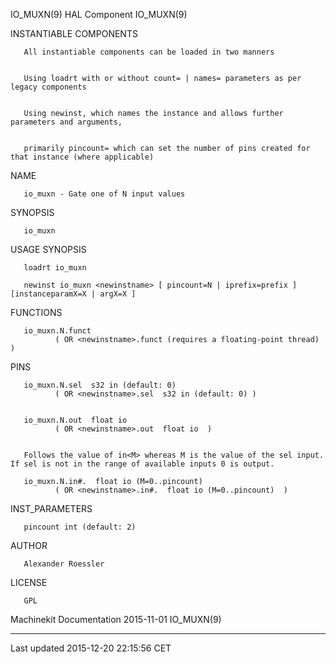 IO\_MUXN(9) HAL Component IO\_MUXN(9)

INSTANTIABLE COMPONENTS

       All instantiable components can be loaded in two manners


       Using loadrt with or without count= | names= parameters as per legacy components


       Using newinst, which names the instance and allows further parameters and arguments,


       primarily pincount= which can set the number of pins created for that instance (where applicable)

NAME

       io_muxn - Gate one of N input values

SYNOPSIS

       io_muxn

USAGE SYNOPSIS

       loadrt io_muxn

       newinst io_muxn <newinstname> [ pincount=N | iprefix=prefix ] [instanceparamX=X | argX=X ]

FUNCTIONS

       io_muxn.N.funct
              ( OR <newinstname>.funct (requires a floating-point thread) )

PINS

       io_muxn.N.sel  s32 in (default: 0)
              ( OR <newinstname>.sel  s32 in (default: 0) )


       io_muxn.N.out  float io
              ( OR <newinstname>.out  float io  )


       Follows the value of in<M> whereas M is the value of the sel input. If sel is not in the range of available inputs 0 is output.

       io_muxn.N.in#.  float io (M=0..pincount)
              ( OR <newinstname>.in#.  float io (M=0..pincount)  )

INST\_PARAMETERS

       pincount int (default: 2)

AUTHOR

       Alexander Roessler

LICENSE

       GPL

Machinekit Documentation 2015-11-01 IO\_MUXN(9)

------------------------------------------------------------------------

Last updated 2015-12-20 22:15:56 CET


